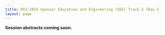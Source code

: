 ```yaml
---
title: RSS:2024 Sponsor Education and Engineering (SEE) Track 2 (Day 1)
layout: page
---
```

**Session abstracts coming soon.**